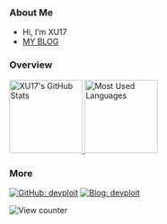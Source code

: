 ### About Me

- Hi, I’m XU17
- [MY BLOG](https://xu17.top)
### Overview

<a href="https://github.com/anuraghazra/github-readme-stats">
  <img height="130px" src="https://github-readme-stats.vercel.app/api?username=YZS17&hide_title=true&show_icons=true&include_all_commits=true&count_private=true&theme=vue&hide_border=true" alt="XU17's GitHub Stats">
</a>
<a href="https://github.com/anuraghazra/convoychat">
  <img height="130px" src="https://github-readme-stats.vercel.app/api/top-langs?username=YZS17&hide=html&hide_title=true&layout=compact&theme=vue&hide_border=true" alt="Most Used Languages">
</a>

### More

[![GitHub: devploit](https://img.shields.io/badge/-GitHub-%231A1A1A?style=for-the-badge&logo=github&logoColor=white)](https://github.com/YZS17)
[![Blog: devploit](https://img.shields.io/badge/-Blog-%23D94F00?style=for-the-badge&logo=blogger&logoColor=white)](https://xu17.top/)

<a>
  <img src="https://komarev.com/ghpvc/?username=YZS17&style=for-the-badge&color=green" alt="View counter">
</a>

<!-- LZCTF{W3c10m3_To_LZCTF2025!_H@v3_Fun!} -->
